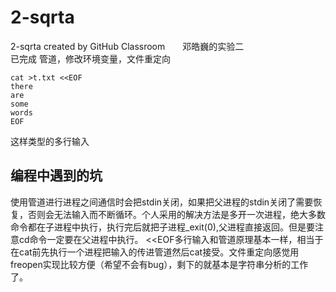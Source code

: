 # 2-sqrta
2-sqrta created by GitHub Classroom　　邓皓巍的实验二<br>
已完成
管道，修改环境变量，文件重定向<br>

    cat >t.txt <<EOF
    there
    are
    some
    words
    EOF
    
这样类型的多行输入

## 编程中遇到的坑
使用管道进行进程之间通信时会把stdin关闭，如果把父进程的stdin关闭了需要恢复，否则会无法输入而不断循环。个人采用的解决方法是多开一次进程，绝大多数命令都在子进程中执行，执行完后就把子进程_exit(0),父进程直接返回。但是要注意cd命令一定要在父进程中执行。
<<EOF多行输入和管道原理基本一样，相当于在cat前先执行一个进程把输入的传进管道然后cat接受。文件重定向感觉用freopen实现比较方便（希望不会有bug），剩下的就基本是字符串分析的工作了。
